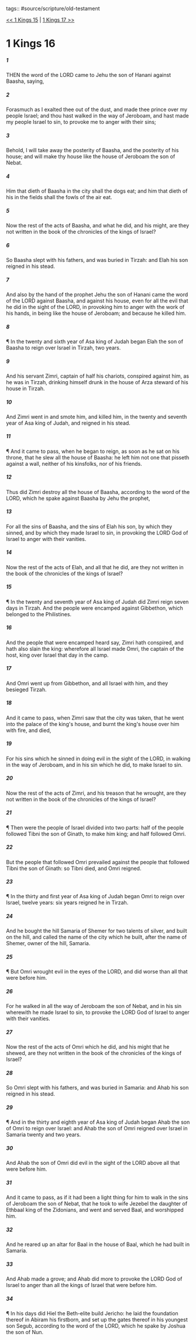 tags:: #source/scripture/old-testament

[<< 1 Kings 15](/Old_Testament/11_1_Kings/1_Kings_15.md) | [1 Kings 17 >>](/Old_Testament/11_1_Kings/1_Kings_17.md)

# 1 Kings 16

##### 1

THEN the word of the LORD came to Jehu the son of Hanani against Baasha, saying,

##### 2

Forasmuch as I exalted thee out of the dust, and made thee prince over my people Israel; and thou hast walked in the way of Jeroboam, and hast made my people Israel to sin, to provoke me to anger with their sins;

##### 3

Behold, I will take away the posterity of Baasha, and the posterity of his house; and will make thy house like the house of Jeroboam the son of Nebat.

##### 4

Him that dieth of Baasha in the city shall the dogs eat; and him that dieth of his in the fields shall the fowls of the air eat.

##### 5

Now the rest of the acts of Baasha, and what he did, and his might, are they not written in the book of the chronicles of the kings of Israel?

##### 6

So Baasha slept with his fathers, and was buried in Tirzah: and Elah his son reigned in his stead.

##### 7

And also by the hand of the prophet Jehu the son of Hanani came the word of the LORD against Baasha, and against his house, even for all the evil that he did in the sight of the LORD, in provoking him to anger with the work of his hands, in being like the house of Jeroboam; and because he killed him.

##### 8

¶ In the twenty and sixth year of Asa king of Judah began Elah the son of Baasha to reign over Israel in Tirzah, two years.

##### 9

And his servant Zimri, captain of half his chariots, conspired against him, as he was in Tirzah, drinking himself drunk in the house of Arza steward of his house in Tirzah.

##### 10

And Zimri went in and smote him, and killed him, in the twenty and seventh year of Asa king of Judah, and reigned in his stead.

##### 11

¶ And it came to pass, when he began to reign, as soon as he sat on his throne, that he slew all the house of Baasha: he left him not one that pisseth against a wall, neither of his kinsfolks, nor of his friends.

##### 12

Thus did Zimri destroy all the house of Baasha, according to the word of the LORD, which he spake against Baasha by Jehu the prophet,

##### 13

For all the sins of Baasha, and the sins of Elah his son, by which they sinned, and by which they made Israel to sin, in provoking the LORD God of Israel to anger with their vanities.

##### 14

Now the rest of the acts of Elah, and all that he did, are they not written in the book of the chronicles of the kings of Israel?

##### 15

¶ In the twenty and seventh year of Asa king of Judah did Zimri reign seven days in Tirzah. And the people were encamped against Gibbethon, which belonged to the Philistines.

##### 16

And the people that were encamped heard say, Zimri hath conspired, and hath also slain the king: wherefore all Israel made Omri, the captain of the host, king over Israel that day in the camp.

##### 17

And Omri went up from Gibbethon, and all Israel with him, and they besieged Tirzah.

##### 18

And it came to pass, when Zimri saw that the city was taken, that he went into the palace of the king's house, and burnt the king's house over him with fire, and died,

##### 19

For his sins which he sinned in doing evil in the sight of the LORD, in walking in the way of Jeroboam, and in his sin which he did, to make Israel to sin.

##### 20

Now the rest of the acts of Zimri, and his treason that he wrought, are they not written in the book of the chronicles of the kings of Israel?

##### 21

¶ Then were the people of Israel divided into two parts: half of the people followed Tibni the son of Ginath, to make him king; and half followed Omri.

##### 22

But the people that followed Omri prevailed against the people that followed Tibni the son of Ginath: so Tibni died, and Omri reigned.

##### 23

¶ In the thirty and first year of Asa king of Judah began Omri to reign over Israel, twelve years: six years reigned he in Tirzah.

##### 24

And he bought the hill Samaria of Shemer for two talents of silver, and built on the hill, and called the name of the city which he built, after the name of Shemer, owner of the hill, Samaria.

##### 25

¶ But Omri wrought evil in the eyes of the LORD, and did worse than all that were before him.

##### 26

For he walked in all the way of Jeroboam the son of Nebat, and in his sin wherewith he made Israel to sin, to provoke the LORD God of Israel to anger with their vanities.

##### 27

Now the rest of the acts of Omri which he did, and his might that he shewed, are they not written in the book of the chronicles of the kings of Israel?

##### 28

So Omri slept with his fathers, and was buried in Samaria: and Ahab his son reigned in his stead.

##### 29

¶ And in the thirty and eighth year of Asa king of Judah began Ahab the son of Omri to reign over Israel: and Ahab the son of Omri reigned over Israel in Samaria twenty and two years.

##### 30

And Ahab the son of Omri did evil in the sight of the LORD above all that were before him.

##### 31

And it came to pass, as if it had been a light thing for him to walk in the sins of Jeroboam the son of Nebat, that he took to wife Jezebel the daughter of Ethbaal king of the Zidonians, and went and served Baal, and worshipped him.

##### 32

And he reared up an altar for Baal in the house of Baal, which he had built in Samaria.

##### 33

And Ahab made a grove; and Ahab did more to provoke the LORD God of Israel to anger than all the kings of Israel that were before him.

##### 34

¶ In his days did Hiel the Beth-elite build Jericho: he laid the foundation thereof in Abiram his firstborn, and set up the gates thereof in his youngest son Segub, according to the word of the LORD, which he spake by Joshua the son of Nun.
